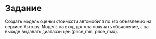 # Задание
Cоздать модель оценки стоимости автомобиля по его объявлению на сервисе Авто.ру. Модель на вход должна получать объявление, а на выходе выдавать диапазон цен (price_min, price_max).
